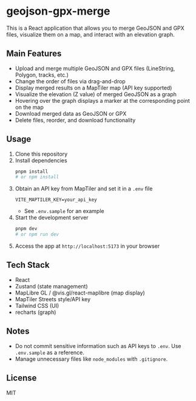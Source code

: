 # geojson-gpx-merge

This is a React application that allows you to merge GeoJSON and GPX files, visualize them on a map, and interact with an elevation graph.

## Main Features

- Upload and merge multiple GeoJSON and GPX files (LineString, Polygon, tracks, etc.)
- Change the order of files via drag-and-drop
- Display merged results on a MapTiler map (API key supported)
- Visualize the elevation (Z value) of merged GeoJSON as a graph
- Hovering over the graph displays a marker at the corresponding point on the map
- Download merged data as GeoJSON or GPX
- Delete files, reorder, and download functionality

## Usage

1. Clone this repository
2. Install dependencies
   ```sh
   pnpm install
   # or npm install
   ```
3. Obtain an API key from MapTiler and set it in a `.env` file
   ```env
   VITE_MAPTILER_KEY=your_api_key
   ```
   - See `.env.sample` for an example
4. Start the development server
   ```sh
   pnpm dev
   # or npm run dev
   ```
5. Access the app at `http://localhost:5173` in your browser

## Tech Stack
- React
- Zustand (state management)
- MapLibre GL / @vis.gl/react-maplibre (map display)
- MapTiler Streets style/API key
- Tailwind CSS (UI)
- recharts (graph)

## Notes
- Do not commit sensitive information such as API keys to `.env`. Use `.env.sample` as a reference.
- Manage unnecessary files like `node_modules` with `.gitignore`.

## License
MIT
